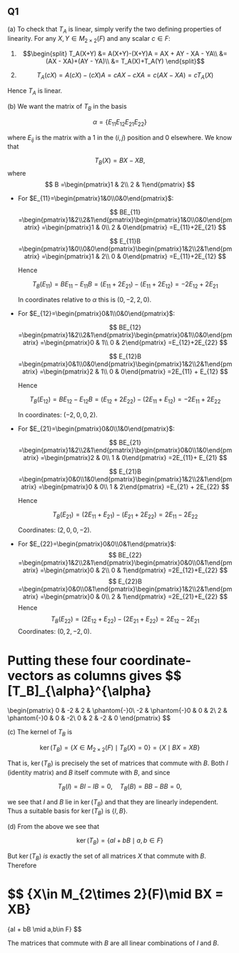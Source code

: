 ## Q1

(a)
To check that $T_A$ is linear, simply verify the two defining properties of linearity. For any $X,Y\in M_{2\times 2}(F)$ and any scalar $c\in F$:

1.  $$\begin{split}
    T_A(X+Y) &= A(X+Y)-(X+Y)A = AX + AY - XA - YA\\
     &= (AX - XA)+(AY - YA)\\
     &= T_A(X)+T_A(Y)
    \end{split}$$

2.  $$
    T_A(cX) = A(cX)-(cX)A
     = cAX - cXA
     = c\bigl(AX - XA\bigr)
     = cT_A(X)
    $$

Hence $T_A$ is linear.

(b)
We want the matrix of $T_B$ in the basis

$$
\alpha =\bigl\{E_{11}E_{12}E_{21}E_{22}\bigr\}
$$

where $E_{ij}$ is the matrix with a 1 in the $(i,j)$ position and 0 elsewhere. We know that

$$
T_B(X) = BX - XB,
$$
where
$$
B =\begin{pmatrix}1 & 2\\ 2 & 1\end{pmatrix}
$$

- For $E_{11}=\begin{pmatrix}1&0\\0&0\end{pmatrix}$:

  $$
  BE_{11}
   =\begin{pmatrix}1&2\\2&1\end{pmatrix}\begin{pmatrix}1&0\\0&0\end{pmatrix}
   =\begin{pmatrix}1 & 0\\ 2 & 0\end{pmatrix}
   =E_{11}+2E_{21}
  $$

  $$
  E_{11}B
   =\begin{pmatrix}1&0\\0&0\end{pmatrix}\begin{pmatrix}1&2\\2&1\end{pmatrix}
   =\begin{pmatrix}1 & 2\\ 0 & 0\end{pmatrix}
   =E_{11}+2E_{12}
  $$

  Hence

  $$
  T_B(E_{11})
    = BE_{11}-E_{11}B
    =(E_{11}+2E_{21}) -(E_{11}+2E_{12})
    =-2E_{12} +2E_{21}
  $$

  In coordinates relative to $\alpha$ this is $(0,-2,2,0)$.

- For $E_{12}=\begin{pmatrix}0&1\\0&0\end{pmatrix}$:

  $$
  BE_{12}
   =\begin{pmatrix}1&2\\2&1\end{pmatrix}\begin{pmatrix}0&1\\0&0\end{pmatrix}
   =\begin{pmatrix}0 & 1\\ 0 & 2\end{pmatrix}
   =E_{12}+2E_{22}
  $$

  $$
  E_{12}B
   =\begin{pmatrix}0&1\\0&0\end{pmatrix}\begin{pmatrix}1&2\\2&1\end{pmatrix}
   =\begin{pmatrix}2 & 1\\ 0 & 0\end{pmatrix}
   =2E_{11} + E_{12}
  $$

  Hence

  $$
  T_B(E_{12})
   = BE_{12}-E_{12}B
   =(E_{12}+2E_{22}) -(2E_{11}+E_{12})
   =-2E_{11}+2E_{22}
  $$

  In coordinates: $(-2,0,0,2)$.

- For $E_{21}=\begin{pmatrix}0&0\\1&0\end{pmatrix}$:

  $$
  BE_{21}
   =\begin{pmatrix}1&2\\2&1\end{pmatrix}\begin{pmatrix}0&0\\1&0\end{pmatrix}
   =\begin{pmatrix}2 & 0\\ 1 & 0\end{pmatrix}
   =2E_{11}+ E_{21}
  $$

  $$
  E_{21}B
   =\begin{pmatrix}0&0\\1&0\end{pmatrix}\begin{pmatrix}1&2\\2&1\end{pmatrix}
   =\begin{pmatrix}0 & 0\\ 1 & 2\end{pmatrix}
   =E_{21} + 2E_{22}
  $$

  Hence

  $$
  T_B(E_{21})
   = (2E_{11}+E_{21}) - (E_{21}+2E_{22})
   =2E_{11}-2E_{22}
  $$

  Coordinates: $(2,0,0,-2)$.

- For $E_{22}=\begin{pmatrix}0&0\\0&1\end{pmatrix}$:
  $$
  BE_{22}
   =\begin{pmatrix}1&2\\2&1\end{pmatrix}\begin{pmatrix}0&0\\0&1\end{pmatrix}
   =\begin{pmatrix}0 & 2\\ 0 & 1\end{pmatrix}
   =2E_{12}+E_{22}
  $$
  $$
  E_{22}B
   =\begin{pmatrix}0&0\\0&1\end{pmatrix}\begin{pmatrix}1&2\\2&1\end{pmatrix}
   =\begin{pmatrix}0 & 0\\ 2 & 1\end{pmatrix}
   =2E_{21}+E_{22}
  $$
  Hence
  $$
  T_B(E_{22})
   = (2E_{12}+E_{22}) -(2E_{21}+E_{22})
   = 2E_{12}-2E_{21}
  $$
  Coordinates: $(0,2,-2,0)$.

Putting these four coordinate‐vectors as columns gives
$$
[T_B]_{\alpha}^{\alpha}
 =
 \begin{pmatrix}
   0 & -2 & 2 & \phantom{-}0\\
  -2 & \phantom{-}0 & 0 & 2\\
   2 & \phantom{-}0 & 0 & -2\\
   0 & 2  & -2 & 0
 \end{pmatrix}
$$

(c)
The kernel of $T_B$ is

$$
\ker(T_B) =\{X\in M_{2\times 2}(F)\mid T_B(X)=0\}
 =\{X\mid BX = XB\}
$$

That is, $\ker(T_B)$ is precisely the set of matrices that commute with $B$. Both $I$ (identity matrix) and $B$ itself commute with $B$, and since

$$
T_B(I) =BI - IB = 0,
 \quad
T_B(B) =BB - BB=0,
$$

we see that $I$ and $B$ lie in $\ker(T_B)$ and that they are linearly independent. Thus a suitable basis for $\ker(T_B)$ is $\{I,B\}$.

(d)
From the above we see that

$$
\ker(T_B) =\{aI + bB \mid a,b \in F\}
$$

But $\ker(T_B)$ _is_ exactly the set of all matrices $X$ that commute with $B$. Therefore

$$
\{X\in M_{2\times 2}(F)\mid BX = XB\}
 =
 \{aI + bB \mid a,b\in F\}
$$

The matrices that commute with $B$ are all linear combinations of $I$ and $B$.